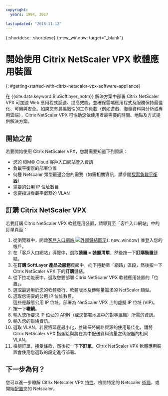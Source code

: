 ```yaml
---
copyright:
  years: 1994, 2017
  
lastupdated: "2018-11-12"
---
```


{:shortdesc: .shortdesc}
{:new_window: target="_blank"}

# 開始使用 Citrix NetScaler VPX 軟體應用裝置
{: #getting-started-with-citrix-netscaler-vpx-software-appliance}

在 {{site.data.keyword.BluSoftlayer_notm}} 解決方案中部署 Citrix NetScaler VPX 可加速 Web 應用程式遞送、提高效能，並確保雲端應用程式及服務保持最佳化、可用與安全。如果您有具挑戰性的工作負載（例如遊戲、海量資料與分析或專用雲端），Citrix NetScaler VPX 可協助您依使用者最需要的時間、地點及方式提供解決方案。

## 開始之前
若要開始使用 Citrix NetScaler VPX，您將需要知道下列資訊：

* 您的 IBM© Cloud 客戶入口網站登入資訊
* 負載平衡器的部署位置
* 何種 Netscaler 類型最適合您的需要（如需相關資訊，請參閱[探索負載平衡器](/docs/infrastructure/loadbalancer-service?topic=loadbalancer-service-explore)） 
* 需要的公用 IP 位址數目
* 您要指派負載平衡器的 VLAN

## 訂購 Citrix NetScaler VPX

若要訂購 Citrix NetScaler VPX 軟體應用裝置，請導覽至「客戶入口網站」中的訂單頁面：

1. 從瀏覽器中，開啟[客戶入口網站 ![外部鏈結圖示](../../icons/launch-glyph.svg "外部鏈結圖示")](https://control.softlayer.com/){: new_window} 並登入您的帳戶。
2. 在「客戶入口網站」導覽中，選取**裝置 > 裝置清單**，然後按一下**訂購裝置**鏈結。 
3. 在**訂購 SoftLayer 產品及服務**頁面中，向下捲動至「網路」區段，然後按一下 Citrix NetScaler VPX 下的**訂購**鏈結。
4. 從下拉功能表中，選取您要部署 Citrix NetScaler VPX 軟體應用裝置的「位置」。  
5. 選取最適用於您的軟體發行、軟體版本及傳輸量需求的 NetScaler 類型。 
6. 選取您需要的公用 IP 位址數目。  
	這些是靜態公用 IP 位址，部署為 NetScaler VPX 上的虛擬 IP 位址 (VIP)。
7. 按一下**繼續**。
8. 輸入您所要求 IP 位址的 ARIN（或您部署地區中的對等組織）所需的資訊。
9. 輸入您的聯絡資訊。 
10. 選取 VLAN。若要將延遲最小化，並確保將網路資源的使用最佳化，請將 Citrix NetScaler VPX 指派給與將在其中配送資料流量之伺服器的相同 VLAN。 
11. 檢閱訂單，接受條款，然後按一下**下訂單**。Citrix NetScaler VPX 軟體應用裝置會使用您選取的設定進行部署。 

## 下一步為何？

您可以進一步瞭解 Citrix Netscaler VPX [特性](/docs/infrastructure/citrix-netscaler-vpx?topic=citrix-netscaler-vpx-about-citrix-netscaler-vpx)、檢閱特定的 Netscaler [術語](/docs/infrastructure/citrix-netscaler-vpx?topic=citrix-netscaler-vpx-citrix-netscaler-vpx-terminology)，或開始[配置](/docs/infrastructure/citrix-netscaler-vpx?topic=citrix-netscaler-vpx-basic-load-balancing-configuration)您的 Netscaler。
